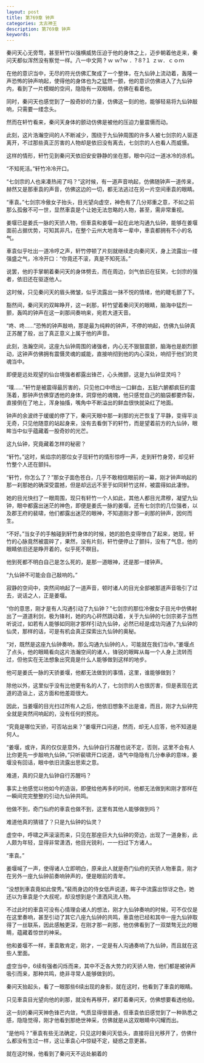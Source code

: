 ```yaml
---
layout: post
title: 第769章 钟声
categories: 太古神王
description: 第769章 钟声
keywords:
---
```


秦问天心无旁骛，甚至轩竹以强横威势压迫于他的身体之上，迈步朝着他走来，秦问天都似浑然没有察觉一样。八一中文网 ? ｗ ｗ?ｗ ．?８?１ ｚｗ．ｃｏｍ

在他的意识当中，无尽的符光仿佛汇聚成了一个整体，在九仙钟上流动着，轰隆一声恐怖的钟声响起，使得他的身体也为之猛然一颤，他的意识仿佛进入了九仙钟内，看到了一片模糊的空间，隐隐有一双眼睛，仿佛在看着他。

同时，秦问天也感觉到了一股奇妙的力量，仿佛这一刻的他，能够轻易将九仙钟敲响，只需要一缕念头。

然而在轩竹看来，秦问天身体的颤动仿佛是被他的压迫力量震慑而动。

此刻，这片浩瀚空间的人不断减少，围绕于九仙钟周围的许多人被七剑宗的人驱逐离开，不过那些真正厉害的人物却是依旧没有离去，七剑宗的人也看人而威慑。

这样的情形，轩竹见到秦问天依旧安安静静的坐在那，眼中闪过一道冰冷的杀机。

“不知死活。”轩竹冷冷开口。

“七剑宗的人也来凑热闹了吗？”这时候，有一道声音响起，仿佛随钟声一道传来，赫然又是那車袁的声音，仿佛这边的一切，都无法逃过在另一片空间車袁的眼睛。

“車袁。”七剑宗冷傲女子抬头，目光望向虚空，神色有了几分郑重之意，不如之前那么孤傲不可一世，显然車袁是个让她无法忽略的人物，甚至，需非常重视。

姜堰已是姜氏一脉的天骄人物，但車袁和姜堰一起在此地沟通九仙钟，能够在姜堰面前占据优势，可知其非凡，在整个云州大地青年一辈中，車袁都拥有不小的名气。

車袁似乎吐出一道冷哼之声，轩竹停顿了片刻就继续走向秦问天，身上流露出一缕强盛之气，冷冷开口：“你竟还不滚，真是不知死活。”

说罢，他的手掌朝着秦问天的身体劈去，而在周边，剑气依旧在狂笑，七剑宗的强者，依旧还在驱逐他人。

这时候，只见秦问天的眉头微皱，似乎流露出一抹不悦的情绪，他的睫毛颤了下。

豁然间，秦问天的双眸睁开，这一刹那，轩竹望着秦问天的眼睛，脑海中猛烈一颤，轰鸣的钟声在这一刹那间奏响来，宛若大道天音。

“咚、咚……”恐怖的钟声敲响，那是最为纯粹的钟声，不停的响起，仿佛九仙钟真正苏醒了般，出了真正意义上属于他的声音。

此刻，浩瀚空间，这座九仙钟周围的诸强者，内心无不狠狠震颤，脑海也是剧烈颤动，这钟声仿佛拥有震慑灵魂的威能，直接响彻到他的内心深处，响彻于他们的灵魂当中。

即便是远处观望的仙台境强者都露出锋芒，心头微颤，这是九仙钟显灵吗？

“噗……”轩竹是被震得最厉害的，只见他口中喷出一口鲜血，五脏六腑都疯狂的震荡着，那钟声仿佛穿透他的身体，洞穿他的魂魄，他只感觉自己的脑袋都要炸裂，直接倒在了地上，浑身抽搐，嘴角中不断溢出的鲜血很快就染红了地面。

钟声的余波终于缓缓的停了下，秦问天眼中那一刹那的光芒恢复了平静，变得平淡无奇，只见他随意的站起身来，没有去看倒下的轩竹，而是望着前方的九仙钟，眼眸当中似乎蕴藏着一股奇妙的光芒。

这九仙钟，究竟藏着怎样的秘密？

“轩竹。”这时，紫焰宗的那位女子现轩竹的情形惊呼一声，走到轩竹身旁，却见轩竹整个人还在颤抖。

“轩竹，你怎么了？”那女子面色苍白，几乎不敢相信眼前的一幕，刚才钟声响起的那一刹那她的确深受震撼，但是却远远不至于如同轩竹这样，被震得如此凄惨。

她的目光快扫了一眼周围，现只有轩竹一个人如此，其他人都目光肃穆，凝望九仙钟，眼中都露出迷茫的神色，即便是姜氏一脉的姜堰，还有七剑宗的几位强者，以及郡王府的裴啸，他们都露出迷茫的眼神，不知道刚才那一刹那的钟声，因何而生。

“不好。”当女子的手触碰到轩竹身体的时候，她的脸色变得惨白了起来，她现，轩竹的心脉竟然被震碎了，果然，没有片刻，轩竹便停止了颤抖，没有了气息，他的眼睛依旧还是睁开着的，似乎死不瞑目。

他到死都不明白自己是怎么死的，是那一道眼神，还是那一缕钟声。

“九仙钟不可能会自己敲响的。”

寂静的空间中，突然间响起了一道声音，顿时诸人的目光全部被那道声音吸引了过去，说话之人，正是姜堰。

“你的意思，刚才是有人沟通引动了九仙钟？”七剑宗的那位冷傲女子目光中仿佛射出了一道道利剑，极为锋利，她的内心砰然跳动着，关于九仙钟的七剑宗弟子当然听说过，如若有人能够如同刚才那样引动九仙钟，必然已经是成功沟通了九仙钟的仙灵，那样的话，可是有机会真正探索出九仙钟的奥秘。

“对，既然是这座九仙钟奏响，那么沟通九仙钟的人，可能就在我们当中。”姜堰点了点头，他的眼睛看向这片浩瀚空间的诸人，锋锐的眼眸从每一个人身上流转而过，但他实在无法想象出究竟是什么人能够做到这样的地步。

他可是姜氏一脉的天骄姜堰，他都无法做到的事情，这里，谁能够做到？

除他以外，这里似乎没有比他更有名的人了，七剑宗的人也很厉害，但是表现在武道的造诣上，这方面和他差距很大。

因此，当姜堰的目光扫过所有人之后，他依旧想象不出是谁，而且，刚才九仙钟完全就是突然间响起的，没有任何的预兆。

“究竟是哪位天骄，可否站出来？”姜堰开口问道，然而，却无人应答，他不知道是何人。

“姜堰，或许，真的仅仅是意外，九仙钟自行苏醒也说不定，否则，这里不会有人比你更先一步敲响九仙钟。”只听裴啸开口说道，语气中隐隐有几分奉承的意味，姜堰没有回话，眼中依旧流露出思索之意。

难道，真的只是九仙钟自行苏醒吗？

事实上他感觉以他如今的造诣，即便给他再多的时间，他都无法做到和刚才那样在一瞬间完完整整的引动九仙钟共鸣。

他做不到，奇门仙府的車袁也做不到，这里有其他人能够做到吗？

难道他真的猜错了？只是九仙钟的仙灵？

虚空中，呼啸之声滚滚而来，只见在那座巨大九仙钟的旁边，出现了一道身影，此人颇为年轻，显得非常潇洒，他目光锐利，一一扫过下方诸人。

“車袁。”

姜堰喊了一声，使得诸人立即明白，原来此人就是奇门仙府的天骄人物車袁，刚才在另外一座九仙钟前奏响钟声的，便是眼前的青年。

“没想到車袁竟如此俊秀。”裴雨身边的侍女低声说道，眸子中流露出惊讶之色，她还以为車袁是个大叔呢，却没想到是个潇洒风流人物。

不过此时的車袁可没有心情理会诸人的想法，刚才九仙钟奏响的时候，可不仅仅是在这里奏响，甚至引动了其它八座九仙钟的共鸣，車袁他已经和其中一座九仙钟取得了一丝联系，因此感触更深，在刚才那一刹那，他仿佛看到了一双桀骜无比的眼睛，蕴藏着惊世的神采。

他和姜堰不一样，車袁敢肯定，刚才，一定是有人沟通奏响了九仙钟，而且就在这些人里面。

虚空当中，6续有强者闪烁而来，其中不乏各大势力的天骄人物，他们都是被钟声吸引而来，那种共鸣，绝非寻常人能够做到的。

秦问天抬起头，看了一眼那些6续出现的身影，就在这时，他看到了車袁的眼睛。

只见車袁目光望向他的刹那，就没有再移开，紧盯着秦问天，仿佛想要看透他般。

这一刻的秦问天神色锋芒内敛，气质显得很普通，但車袁依旧感觉到了一种熟悉之感，隐隐觉得，刚才他看到那绝世神采，仿佛就是从这双眼睛中闪耀而出。

“是他吗？”車袁有些无法确定，只见这时秦问天低头，直接将目光移开了，仿佛什么都没有生过一样，这让車袁心中惊疑不定，疑惑之意更甚。

就在这时候，他看到了秦问天不远处躺着的
